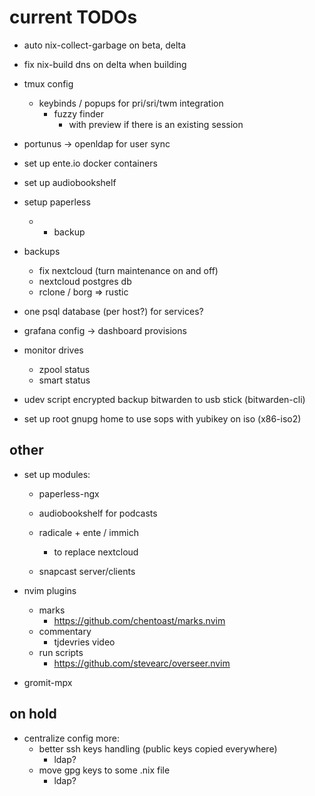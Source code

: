 # current TODOs

- auto nix-collect-garbage on beta, delta
- fix nix-build dns on delta when building 

- tmux config
    - keybinds / popups for pri/sri/twm integration
        - fuzzy finder
            - with preview if there is an existing session

- portunus -> openldap for user sync

- set up ente.io docker containers
- set up audiobookshelf
- setup paperless
    - + backup

- backups
    - fix nextcloud (turn maintenance on and off)
    - nextcloud postgres db
    - rclone / borg => rustic

- one psql database (per host?) for services?

- grafana config -> dashboard provisions

- monitor drives
    - zpool status
    - smart status

- udev script encrypted backup bitwarden to usb stick (bitwarden-cli)
- set up root gnupg home to use sops with yubikey on iso (x86-iso2)

## other

- set up modules:
    - paperless-ngx
    - audiobookshelf for podcasts

    - radicale + ente / immich
        - to replace nextcloud

    - snapcast server/clients

- nvim plugins
    - marks
        - https://github.com/chentoast/marks.nvim
    - commentary
        - tjdevries video
    - run scripts
        - https://github.com/stevearc/overseer.nvim

- gromit-mpx

## on hold

- centralize config more:
    - better ssh keys handling (public keys copied everywhere)
        - ldap?
    - move gpg keys to some .nix file
        - ldap?

